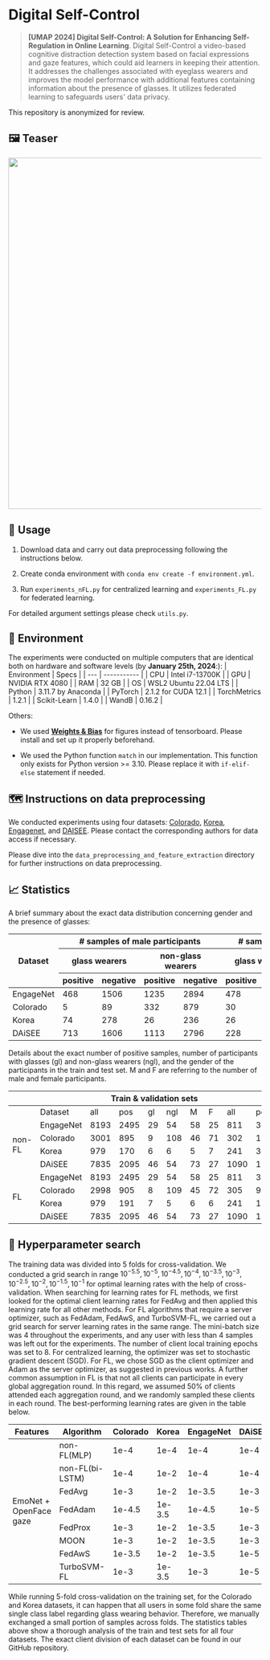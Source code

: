 # Digital Self-Control

> **[UMAP 2024] Digital Self-Control: A Solution for Enhancing Self-Regulation in Online Learning**.
> Digital Self-Control a video-based cognitive distraction detection system based on facial expressions and gaze features, which could aid learners in keeping their attention. It addresses the challenges associated with eyeglass wearers and improves the model performance with additional features containing information about the presence of glasses. It utilizes federated learning to safeguards users' data privacy. 

This repository is anonymized for review.

## 🖼️ Teaser
<img src="https://github.com/wmd0701/Digital-Self-Control/assets/34072813/6baafcb5-138e-4006-8b88-984842a052b5" width="700">

## 💁 Usage
1. Download data and carry out data preprocessing following the instructions below.

2. Create conda environment with `conda env create -f environment.yml`.

3. Run `experiments_nFL.py` for centralized learning and `experiments_FL.py` for federated learning.

For detailed argument settings please check `utils.py`. 

## 🔧 Environment
The experiments were conducted on multiple computers that are identical both on hardware and software levels (by **January 25th, 2024**:):
| Environment | Specs |
| --- | ----------- |
| CPU | Intel i7-13700K |
| GPU | NVIDIA RTX 4080 |
| RAM | 32 GB |
| OS | WSL2 Ubuntu 22.04 LTS |
| Python | 3.11.7 by Anaconda |
| PyTorch | 2.1.2 for CUDA 12.1 |
| TorchMetrics | 1.2.1 |
| Scikit-Learn | 1.4.0 |
| WandB | 0.16.2 |

Others:
- We used **[Weights & Bias](https://wandb.ai/site)** for figures instead of tensorboard. Please install and set up it properly beforehand.

- We used the Python function `match` in our implementation. This function only exists for Python version >= 3.10. Please replace it with `if-elif-else` statement if needed.

## 🗺 Instructions on data preprocessing
We conducted experiments using four datasets: [Colorado](https://ieeexplore.ieee.org/abstract/document/8680698), [Korea](https://nmsl.kaist.ac.kr/projects/attention/), [Engagenet](https://github.com/engagenet/engagenet_baselines), and [DAISEE](https://people.iith.ac.in/vineethnb/resources/daisee/index.html). Please contact the corresponding authors for data access if necessary.

Please dive into the `data_preprocessing_and_feature_extraction` directory for further instructions on data preprocessing.

## 📈 Statistics
A brief summary about the exact data distribution concerning gender and the presence of glasses:
<table class="tg">
<thead>
  <tr>
    <th class="tg-xwyw" rowspan="3">Dataset<br></th>
    <th class="tg-c3ow" colspan="4"># samples of male participants</th>
    <th class="tg-c3ow" colspan="4"># samples of female participants</th>
  </tr>
  <tr>
    <th class="tg-c3ow" colspan="2">glass wearers</th>
    <th class="tg-c3ow" colspan="2">non-glass wearers</th>
    <th class="tg-c3ow" colspan="2">glass wearers</th>
    <th class="tg-c3ow" colspan="2">non-glass wearers</th>
  </tr>
  <tr>
    <th class="tg-c3ow">positive</th>
    <th class="tg-c3ow">negative</th>
    <th class="tg-c3ow">positive</th>
    <th class="tg-c3ow">negative</th>
    <th class="tg-c3ow">positive</th>
    <th class="tg-c3ow">negative</th>
    <th class="tg-c3ow">positive</th>
    <th class="tg-c3ow">negative</th>
  </tr>
</thead>
<tbody>
  <tr>
    <td class="tg-c3ow">EngageNet</td>
    <td class="tg-c3ow">468</td>
    <td class="tg-c3ow">1506</td>
    <td class="tg-c3ow">1235</td>
    <td class="tg-c3ow">2894</td>
    <td class="tg-c3ow">478</td>
    <td class="tg-c3ow">562</td>
    <td class="tg-c3ow">622</td>
    <td class="tg-c3ow">1239</td>
  </tr>
  <tr>
    <td class="tg-c3ow">Colorado</td>
    <td class="tg-c3ow">5</td>
    <td class="tg-c3ow">89</td>
    <td class="tg-c3ow">332</td>
    <td class="tg-c3ow">879</td>
    <td class="tg-c3ow">30</td>
    <td class="tg-c3ow">212</td>
    <td class="tg-c3ow">628</td>
    <td class="tg-c3ow">1128</td>
  </tr>
  <tr>
    <td class="tg-c3ow">Korea</td>
    <td class="tg-c3ow">74</td>
    <td class="tg-c3ow">278</td>
    <td class="tg-c3ow">26</td>
    <td class="tg-c3ow">236</td>
    <td class="tg-c3ow">26</td>
    <td class="tg-c3ow">201</td>
    <td class="tg-c3ow">80</td>
    <td class="tg-c3ow">299</td>
  </tr>
  <tr>
    <td class="tg-c3ow">DAiSEE</td>
    <td class="tg-c3ow">713</td>
    <td class="tg-c3ow">1606</td>
    <td class="tg-c3ow">1113</td>
    <td class="tg-c3ow">2796</td>
    <td class="tg-c3ow">228</td>
    <td class="tg-c3ow">1352</td>
    <td class="tg-c3ow">199</td>
    <td class="tg-c3ow">918</td>
  </tr>
</tbody>
</table>

Details about the exact number of positive samples, number of participants with glasses (gl) and non-glass wearers (ngl), and the gender of the participants in the train and test set. M and F are referring to the number of male and female participants.
<table class="tg">
<thead>
  <tr>
    <th class="tg-baqh"></th>
    <th class="tg-baqh"></th>
    <th class="tg-baqh" colspan="6">Train &amp; validation sets</th>
    <th class="tg-baqh" colspan="6">Test set</th>
  </tr>
</thead>
<tbody>
  <tr>
    <td class="tg-baqh"></td>
    <td class="tg-baqh">Dataset</td>
    <td class="tg-baqh">all</td>
    <td class="tg-baqh">pos</td>
    <td class="tg-baqh">gl</td>
    <td class="tg-baqh">ngl</td>
    <td class="tg-baqh">M</td>
    <td class="tg-baqh">F</td>
    <td class="tg-baqh">all</td>
    <td class="tg-baqh">pos</td>
    <td class="tg-baqh">gl</td>
    <td class="tg-baqh">ngl</td>
    <td class="tg-baqh">M</td>
    <td class="tg-baqh">F</td>
  </tr>
  <tr>
    <td class="tg-nrix" rowspan="4">non-FL</td>
    <td class="tg-baqh">EngageNet</td>
    <td class="tg-baqh">8193</td>
    <td class="tg-baqh">2495</td>
    <td class="tg-baqh">29</td>
    <td class="tg-baqh">54</td>
    <td class="tg-baqh">58</td>
    <td class="tg-baqh">25</td>
    <td class="tg-baqh">811</td>
    <td class="tg-baqh">308</td>
    <td class="tg-baqh">4</td>
    <td class="tg-baqh">12</td>
    <td class="tg-baqh">7</td>
    <td class="tg-baqh">9</td>
  </tr>
  <tr>
    <td class="tg-baqh">Colorado</td>
    <td class="tg-baqh">3001</td>
    <td class="tg-baqh">895</td>
    <td class="tg-baqh">9</td>
    <td class="tg-baqh">108</td>
    <td class="tg-baqh">46</td>
    <td class="tg-baqh">71</td>
    <td class="tg-baqh">302</td>
    <td class="tg-baqh">100</td>
    <td class="tg-baqh">3</td>
    <td class="tg-baqh">10</td>
    <td class="tg-baqh">4</td>
    <td class="tg-baqh">9</td>
  </tr>
  <tr>
    <td class="tg-baqh">Korea</td>
    <td class="tg-baqh">979</td>
    <td class="tg-baqh">170</td>
    <td class="tg-baqh">6</td>
    <td class="tg-baqh">6</td>
    <td class="tg-baqh">5</td>
    <td class="tg-baqh">7</td>
    <td class="tg-baqh">241</td>
    <td class="tg-baqh">36</td>
    <td class="tg-baqh">1</td>
    <td class="tg-baqh">2</td>
    <td class="tg-baqh">2</td>
    <td class="tg-baqh">1</td>
  </tr>
  <tr>
    <td class="tg-baqh">DAiSEE</td>
    <td class="tg-baqh">7835</td>
    <td class="tg-baqh">2095</td>
    <td class="tg-baqh">46</td>
    <td class="tg-baqh">54</td>
    <td class="tg-baqh">73</td>
    <td class="tg-baqh">27</td>
    <td class="tg-baqh">1090</td>
    <td class="tg-baqh">158</td>
    <td class="tg-baqh">8</td>
    <td class="tg-baqh">4</td>
    <td class="tg-baqh">8</td>
    <td class="tg-baqh">4</td>
  </tr>
  <tr>
    <td class="tg-nrix" rowspan="4">FL</td>
    <td class="tg-baqh">EngageNet</td>
    <td class="tg-baqh">8193</td>
    <td class="tg-baqh">2495</td>
    <td class="tg-baqh">29</td>
    <td class="tg-baqh">54</td>
    <td class="tg-baqh">58</td>
    <td class="tg-baqh">25</td>
    <td class="tg-baqh">811</td>
    <td class="tg-baqh">308</td>
    <td class="tg-baqh">4</td>
    <td class="tg-baqh">12</td>
    <td class="tg-baqh">7</td>
    <td class="tg-baqh">9</td>
  </tr>
  <tr>
    <td class="tg-baqh">Colorado</td>
    <td class="tg-baqh">2998</td>
    <td class="tg-baqh">905</td>
    <td class="tg-baqh">8</td>
    <td class="tg-baqh">109</td>
    <td class="tg-baqh">45</td>
    <td class="tg-baqh">72</td>
    <td class="tg-baqh">305</td>
    <td class="tg-baqh">90</td>
    <td class="tg-baqh">4</td>
    <td class="tg-baqh">9</td>
    <td class="tg-baqh">5</td>
    <td class="tg-baqh">8</td>
  </tr>
  <tr>
    <td class="tg-baqh">Korea</td>
    <td class="tg-baqh">979</td>
    <td class="tg-baqh">191</td>
    <td class="tg-baqh">7</td>
    <td class="tg-baqh">5</td>
    <td class="tg-baqh">6</td>
    <td class="tg-baqh">6</td>
    <td class="tg-baqh">241</td>
    <td class="tg-baqh">15</td>
    <td class="tg-baqh">0</td>
    <td class="tg-baqh">3</td>
    <td class="tg-baqh">1</td>
    <td class="tg-baqh">2</td>
  </tr>
  <tr>
    <td class="tg-baqh">DAiSEE</td>
    <td class="tg-baqh">7835</td>
    <td class="tg-baqh">2095</td>
    <td class="tg-baqh">46</td>
    <td class="tg-baqh">54</td>
    <td class="tg-baqh">73</td>
    <td class="tg-baqh">27</td>
    <td class="tg-baqh">1090</td>
    <td class="tg-baqh">158</td>
    <td class="tg-baqh">8</td>
    <td class="tg-baqh">4</td>
    <td class="tg-baqh">8</td>
    <td class="tg-baqh">4</td>
  </tr>
</tbody>
</table>

## 🏃 Hyperparameter search
The training data was divided into 5 folds for cross-validation. We conducted a grid search in range $10^{-5.5}, 10^{-5}, 10^{-4.5}, 10^{-4}, 10^{-3.5}, 10^{-3}, 10^{-2.5}, 10^{-2}, 10^{-1.5}, 10^{-1}$ for optimal learning rates with the help of cross-validation. When searching for learning rates for FL methods, we first looked for the optimal client learning rates for FedAvg and then applied this learning rate for all other methods. For FL algorithms that require a server optimizer, such as FedAdam, FedAwS, and TurboSVM-FL, we carried out a grid search for server learning rates in the same range. The mini-batch size was 4 throughout the experiments, and any user with less than 4 samples was left out for the experiments. The number of client local training epochs was set to 8. For centralized learning, the optimizer was set to stochastic gradient descent (SGD). For FL, we chose SGD as the client optimizer and Adam as the server optimizer, as suggested in previous works. A further common assumption in FL is that not all clients can participate in every global aggregation round. In this regard, we assumed 50\% of clients attended each aggregation round, and we randomly sampled these clients in each round. The best-performing learning rates are given in the table below.
<table class="tg">
<thead>
  <tr>
    <th class="tg-nrix">Features</th>
    <th class="tg-nrix">Algorithm</th>
    <th class="tg-nrix">Colorado</th>
    <th class="tg-nrix">Korea</th>
    <th class="tg-nrix">EngageNet</th>
    <th class="tg-nrix">DAiSEE</th>
  </tr>
</thead>
<tbody>
  <tr>
    <td class="tg-nrix" rowspan="8">EmoNet + <br>OpenFace<br>gaze</td>
    <td class="tg-nrix">non-FL(MLP)</td>
    <td class="tg-nrix">1e-4</td>
    <td class="tg-nrix">1e-4</td>
    <td class="tg-nrix">1e-4</td>
    <td class="tg-nrix">1e-4</td>
  </tr>
  <tr>
    <td class="tg-nrix">non-FL(bi-LSTM)</td>
    <td class="tg-nrix">1e-4</td>
    <td class="tg-nrix">1e-2</td>
    <td class="tg-nrix">1e-4</td>
    <td class="tg-nrix">1e-4</td>
  </tr>
  <tr>
    <td class="tg-nrix">FedAvg</td>
    <td class="tg-nrix">1e-3</td>
    <td class="tg-nrix">1e-2</td>
    <td class="tg-nrix">1e-3.5</td>
    <td class="tg-nrix">1e-3</td>
  </tr>
  <tr>
    <td class="tg-nrix">FedAdam</td>
    <td class="tg-nrix">1e-4.5</td>
    <td class="tg-nrix">1e-3.5</td>
    <td class="tg-nrix">1e-4.5</td>
    <td class="tg-nrix">1e-5</td>
  </tr>
  <tr>
    <td class="tg-nrix">FedProx</td>
    <td class="tg-nrix">1e-3</td>
    <td class="tg-nrix">1e-2</td>
    <td class="tg-nrix">1e-3.5</td>
    <td class="tg-nrix">1e-3</td>
  </tr>
  <tr>
    <td class="tg-nrix">MOON</td>
    <td class="tg-nrix">1e-3</td>
    <td class="tg-nrix">1e-2</td>
    <td class="tg-nrix">1e-3.5</td>
    <td class="tg-nrix">1e-3</td>
  </tr>
  <tr>
    <td class="tg-nrix">FedAwS</td>
    <td class="tg-nrix">1e-3.5</td>
    <td class="tg-nrix">1e-2</td>
    <td class="tg-nrix">1e-3.5</td>
    <td class="tg-nrix">1e-5</td>
  </tr>
  <tr>
    <td class="tg-nrix">TurboSVM-FL</td>
    <td class="tg-nrix">1e-3</td>
    <td class="tg-nrix">1e-3.5</td>
    <td class="tg-nrix">1e-3</td>
    <td class="tg-nrix">1e-5</td>
  </tr>
</tbody>
</table>

While running 5-fold cross-validation on the training set, for the Colorado and Korea datasets, it can happen that all users in some fold share the same single class label regarding glass wearing behavior. Therefore, we manually exchanged a small portion of samples across folds. The statistics tables above show a thorough analysis of the train and test sets for all four datasets. The exact client division of each dataset can be found in our GitHub repository.
